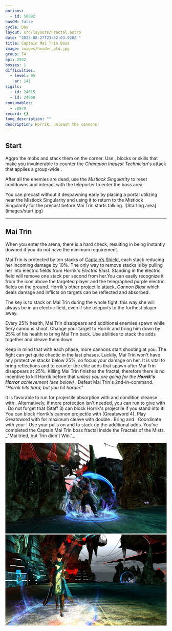 ```yaml
---
potions:
  - id: 50082
hasCM: false
cycle: Day
layout: src/layouts/Fractal.astro
date: "2023-08-27T23:52:03.928Z "
title: Captain Mai Trin Boss
image: images/header_old.jpg
group: T4
api: 2932
bosses: 1
difficulties:
  - level: 95
    ar: 141
sigils:
  - id: 24615
  - id: 24868
consumables:
  - 78978
record: {}
long_description: ""
description: Horrik, unleash the cannons!
---
```


<Grid>
<GridItem sm="12">

## Start

Aggro the mobs and stack them on the corner. Use <Boon name="Stability" />, blocks or skills that make you invulnerable to counter the _Champion Inquest Technician_'s attack that applies a group-wide <Control name="Daze"/>. 

After all the enemies are dead, use the _Mistlock Singularity_ to reset cooldowns and interact with the teleporter to enter the boss area.

</GridItem>

<GridItem sm="8">

<Tabs>
<Tab specialization="Weaver">
You can precast <Skill name="Conjure Fiery Greatsword"/> without it despawning early by placing a portal utilizing <Item id="78978"/> near the Mistlock Singularity and using it to return to the Mistlock Singularity for the precast before Mai Trin starts talking.
</Tab>
</Tabs>
</GridItem>

<GridItem sm="4">
![Starting area](images/start.jpg)
</GridItem>
</Grid>

---

## Mai Trin <Item id="50082" disableText/>

<Grid>
<GridItem sm="7">
When you enter the arena, there is a hard <Attribute name="Agony Resistance" /> check, resulting in being instantly downed if you do not have the minimum requirement.

Mai Trin is protected by ten stacks of [Captain’s Shield](https://wiki.guildwars2.com/wiki/Captain%27s_Shield), each stack reducing her incoming damage by 10%. The only way to remove stacks is by pulling her into electric fields from Horrik's _Electric Blast_. Standing in the electric field will remove one stack per second from her.You can easily recognize it from the icon above the targeted player and the telegraphed purple electric fields on the ground. 
 Horrik's other projectile attack, _Cannon Blast_ which deals damage and inflicts <Condition name="Burning" /> on targets can be reflected and absorbed. 

The key is to stack on Mai Trin during the whole fight: this way she will always be in an electric field, even if she teleports to the furthest player away.

Every 25% health, Mai Trin disappears and additional enemies spawn while fiery cannons shoot. Change your target to Horrik and bring him down by 25% of his health to bring Mai Trin back. Use <Control name="Pull"/> abilities to stack the adds together and cleave them down.

Keep in mind that with each phase, more cannons start shooting at you. The fight can get quite chaotic in the last phases. Luckily, Mai Trin won't have any protective stacks below 25%, so focus your damage on her. It is vital to bring reflections and <Boon name="Stability"/> to counter the elite adds that spawn after Mai Trin disappears at 25%. Killing Mai Trin finishes the fractal, therefore there is no incentive to kill Horrik before that _unless you are going for the **Horrik's Horror** achievement (see below)_ . 
<Achievement name="Horrik's Horror">
  Defeat Mai Trin's 2nd-in-command.
 _"Horrik hits hard, but you hit harder."_
</Achievement>


<Tabs>
<Tab specialization="Revenant">
It is favorable to run <Skill name="Legendary Centaur Stance"/> for projectile absorption with <Skill name="Protective Solace"/> and condition cleanse with <Skill name=" Purifying Essence"/>. Alternatively, if more protection isn't needed, you can run <Skill name="Legendary Dwarf Stance"/> to give <Boon name="Stability"/> with <Skill name="Inspiring Reinforcement"/>. Do not forget that <Skill name="Warding Rift"/> (Staff 3) can block Horrik's projectile if you stand into it!
</Tab>

<Tab specialization="Soulbeast">
You can block Horrik's cannon projectile with <Skill name="Counterattack"/> (Greatsword 4).
</Tab>

<Tab specialization="Berserker">
Play Greatsword with <Skill name="blood reckoning"/> for maximum cleave with double <Skill name="arcdivider"/>.
</Tab>

<Tab specialization="Firebrand">
Bring <Skill name="mantraofliberation"/> and <Skill name="wallofreflection"/>. Coordinate with your <Specialization name="Renegade"/>! Use your pulls on <Skill name="Blazing Edge"/> and <Skill name="Chapter 3: Heated Rebuke"/> to stack up the additional adds.
</Tab>
</Tabs>
<Achievement name="Aetherblade Captain Stabilizer">
  You've completed the Captain Mai Trin boss fractal inside the Fractals of the Mists. _"Mai tried, but Trin didn't Win."_
</Achievement>

</GridItem>

<GridItem sm="5">

![First mate Horrik](images/horrik.jpg)
![Captain Mai Trin](images/mai_trin.jpg)

</GridItem>
</Grid>
